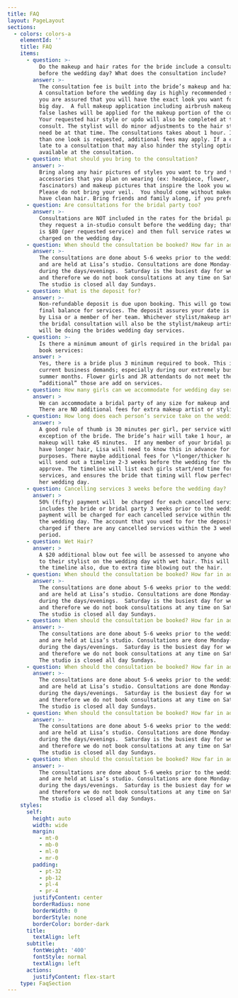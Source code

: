 ```yaml
---
title: FAQ
layout: PageLayout
sections:
  - colors: colors-a
    elementId: ''
    title: FAQ
    items:
      - question: >-
          Do the makeup and hair rates for the bride include a consultation
          before the wedding day? What does the consultation include?
        answer: >-
          The consultation fee is built into the bride’s makeup and hair rate.  
          A consultation before the wedding day is highly recommended so that
          you are assured that you will have the exact look you want for your
          big day.  A full makeup application including airbrush makeup with
          false lashes will be applied for the makeup portion of the consult.
          Your requested hair style or updo will also be completed at the
          consult. The stylist will do minor adjustments to the hair style; if
          need be at that time. The consultations takes about 1 hour. If more
          than one look is requested, additional fees may apply. If a client is
          late to a consultation that may also hinder the styling options
          available at the consultation.
      - question: What should you bring to the consultation?
        answer: >-
          Bring along any hair pictures of styles you want to try and the hair
          accessories that you plan on wearing (ex: headpiece, flower, combs,
          fascinators) and makeup pictures that inspire the look you want.
          Please do not bring your veil.  You should come without makeup on, and
          have clean hair. Bring friends and family along, if you prefer!
      - question: Are consultations for the bridal party too?
        answer: >-
          Consultations are NOT included in the rates for the bridal party. If
          they request a in-studio consult before the wedding day; that amount
          is $80 (per requested service) and then full service rates would be
          charged on the wedding day.
      - question: When should the consultation be booked? How far in advance?
        answer: >-
          The consultations are done about 5-6 weeks prior to the wedding day
          and are held at Lisa’s studio. Consultations are done Monday-Friday
          during the days/evenings.  Saturday is the busiest day for weddings
          and therefore we do not book consultations at any time on Saturdays.
          The studio is closed all day Sundays.
      - question: What is the deposit for?
        answer: >-
          Non-refundable deposit is due upon booking. This will go toward your
          final balance for services. The deposit assures your date is reserved
          by Lisa or a member of her team. Whichever stylist/makeup artist does
          the bridal consultation will also be the stylist/makeup artist who
          will be doing the brides wedding day services.
      - question: >-
          Is there a minimum amount of girls required in the bridal party to
          book services:
        answer: >
          Yes, there is a bride plus 3 minimum required to book. This is due to
          current business demands; especially during our extremely busy peak
          summer months. Flower girls and JR attendants do not meet the
          “additional” those are add on services.
      - question: How many girls can we accommodate for wedding day services?
        answer: >
          We can accommodate a bridal party of any size for makeup and hair.
          There are NO additional fees for extra makeup artist or stylist.
      - question: How long does each person’s service take on the wedding day?
        answer: >
          A good rule of thumb is 30 minutes per girl, per service with the
          exception of the bride. The bride’s hair will take 1 hour, and bride’s
          makeup will take 45 minutes.  If any member of your bridal party does
          have longer hair, Lisa will need to know this in advance for timing
          purposes. There maybe additional fees for \*longer/thicker hair.  Lisa
          will send out a timeline 2-3 weeks before the wedding for the bride to
          approve. The timeline will list each girls start/end time for
          services, and ensures the bride that timing will flow perfectly for
          her wedding day.
      - question: Cancelling services 3 weeks before the wedding day?
        answer: >
          50% (fifty) payment will  be charged for each cancelled service,
          includes the bride or bridal party 3 weeks prior to the wedding. 100%
          payment will be charged for each cancelled service within the week of
          the wedding day. The account that you used to for the deposit, will be
          charged if there are any cancelled services within the 3 week grace
          period.
      - question: Wet Hair?
        answer: >
          A $20 additional blow out fee will be assessed to anyone who arrives
          to their stylist on the wedding day with wet hair. This will throw off
          the timeline also, due to extra time blowing out the hair.
      - question: When should the consultation be booked? How far in advance?
        answer: >-
          The consultations are done about 5-6 weeks prior to the wedding day
          and are held at Lisa’s studio. Consultations are done Monday-Friday
          during the days/evenings.  Saturday is the busiest day for weddings
          and therefore we do not book consultations at any time on Saturdays.
          The studio is closed all day Sundays.
      - question: When should the consultation be booked? How far in advance?
        answer: >-
          The consultations are done about 5-6 weeks prior to the wedding day
          and are held at Lisa’s studio. Consultations are done Monday-Friday
          during the days/evenings.  Saturday is the busiest day for weddings
          and therefore we do not book consultations at any time on Saturdays.
          The studio is closed all day Sundays.
      - question: When should the consultation be booked? How far in advance?
        answer: >-
          The consultations are done about 5-6 weeks prior to the wedding day
          and are held at Lisa’s studio. Consultations are done Monday-Friday
          during the days/evenings.  Saturday is the busiest day for weddings
          and therefore we do not book consultations at any time on Saturdays.
          The studio is closed all day Sundays.
      - question: When should the consultation be booked? How far in advance?
        answer: >-
          The consultations are done about 5-6 weeks prior to the wedding day
          and are held at Lisa’s studio. Consultations are done Monday-Friday
          during the days/evenings.  Saturday is the busiest day for weddings
          and therefore we do not book consultations at any time on Saturdays.
          The studio is closed all day Sundays.
      - question: When should the consultation be booked? How far in advance?
        answer: >-
          The consultations are done about 5-6 weeks prior to the wedding day
          and are held at Lisa’s studio. Consultations are done Monday-Friday
          during the days/evenings.  Saturday is the busiest day for weddings
          and therefore we do not book consultations at any time on Saturdays.
          The studio is closed all day Sundays.
    styles:
      self:
        height: auto
        width: wide
        margin:
          - mt-0
          - mb-0
          - ml-0
          - mr-0
        padding:
          - pt-32
          - pb-12
          - pl-4
          - pr-4
        justifyContent: center
        borderRadius: none
        borderWidth: 0
        borderStyle: none
        borderColor: border-dark
      title:
        textAlign: left
      subtitle:
        fontWeight: '400'
        fontStyle: normal
        textAlign: left
      actions:
        justifyContent: flex-start
    type: FaqSection
---
```

